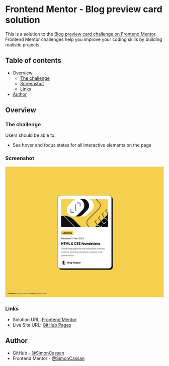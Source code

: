 # Frontend Mentor - Blog preview card solution

This is a solution to the [Blog preview card challenge on Frontend Mentor](https://www.frontendmentor.io/challenges/blog-preview-card-ckPaj01IcS). Frontend Mentor challenges help you improve your coding skills by building realistic projects. 

## Table of contents

- [Overview](#overview)
  - [The challenge](#the-challenge)
  - [Screenshot](#screenshot)
  - [Links](#links)
- [Author](#author)

## Overview

### The challenge

Users should be able to:

- See hover and focus states for all interactive elements on the page


### Screenshot

![](./screenshot.jpg)


### Links

- Solution URL: [Frontend Mentor](https://www.frontendmentor.io/solutions/blog-preview-card-using-flexbox-XvQ79vzTFh)
- Live Site URL: [GitHub Pages](https://simoncassan.github.io/Front-end-Mentor_challenges/Blog-preview-card/)

## Author

- GitHub - [@SimonCassan](https://github.com/SimonCassan)
- Frontend Mentor - [@SimonCassan](https://www.frontendmentor.io/profile/SimonCassan)